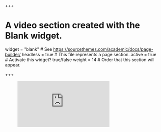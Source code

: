 +++
# A video section created with the Blank widget.

widget = "blank"  # See https://sourcethemes.com/academic/docs/page-builder/
headless = true  # This file represents a page section.
active = true  # Activate this widget? true/false
weight = 14  # Order that this section will appear.

+++

<figure class="video_container">
  <iframe src="https://www.youtube.com/embed/7w6MjJ7Cz8U?autoplay=1&controls=0&mute=0" frameborder="0" allowfullscreen="true" style="width=100%;height=100%;"> </iframe>
</figure>

